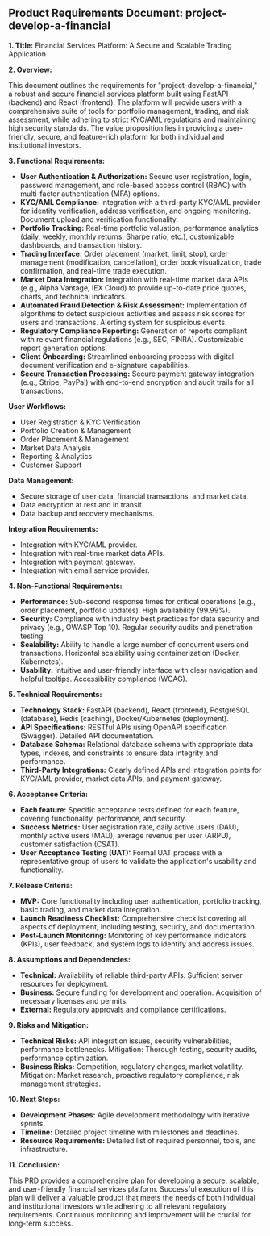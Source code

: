 ## Product Requirements Document: project-develop-a-financial

**1. Title:**  Financial Services Platform: A Secure and Scalable Trading Application

**2. Overview:**

This document outlines the requirements for "project-develop-a-financial," a robust and secure financial services platform built using FastAPI (backend) and React (frontend).  The platform will provide users with a comprehensive suite of tools for portfolio management, trading, and risk assessment, while adhering to strict KYC/AML regulations and maintaining high security standards. The value proposition lies in providing a user-friendly, secure, and feature-rich platform for both individual and institutional investors.

**3. Functional Requirements:**

* **User Authentication & Authorization:** Secure user registration, login, password management, and role-based access control (RBAC) with multi-factor authentication (MFA) options.
* **KYC/AML Compliance:**  Integration with a third-party KYC/AML provider for identity verification, address verification, and ongoing monitoring.  Document upload and verification functionality.
* **Portfolio Tracking:** Real-time portfolio valuation, performance analytics (daily, weekly, monthly returns, Sharpe ratio, etc.), customizable dashboards, and transaction history.
* **Trading Interface:**  Order placement (market, limit, stop), order management (modification, cancellation), order book visualization, trade confirmation, and real-time trade execution.
* **Market Data Integration:**  Integration with real-time market data APIs (e.g., Alpha Vantage, IEX Cloud) to provide up-to-date price quotes, charts, and technical indicators.
* **Automated Fraud Detection & Risk Assessment:**  Implementation of algorithms to detect suspicious activities and assess risk scores for users and transactions.  Alerting system for suspicious events.
* **Regulatory Compliance Reporting:**  Generation of reports compliant with relevant financial regulations (e.g., SEC, FINRA).  Customizable report generation options.
* **Client Onboarding:**  Streamlined onboarding process with digital document verification and e-signature capabilities.
* **Secure Transaction Processing:**  Secure payment gateway integration (e.g., Stripe, PayPal) with end-to-end encryption and audit trails for all transactions.


**User Workflows:**

* User Registration & KYC Verification
* Portfolio Creation & Management
* Order Placement & Management
* Market Data Analysis
* Reporting & Analytics
* Customer Support


**Data Management:**

* Secure storage of user data, financial transactions, and market data.
* Data encryption at rest and in transit.
* Data backup and recovery mechanisms.


**Integration Requirements:**

* Integration with KYC/AML provider.
* Integration with real-time market data APIs.
* Integration with payment gateway.
* Integration with email service provider.


**4. Non-Functional Requirements:**

* **Performance:**  Sub-second response times for critical operations (e.g., order placement, portfolio updates).  High availability (99.99%).
* **Security:**  Compliance with industry best practices for data security and privacy (e.g., OWASP Top 10).  Regular security audits and penetration testing.
* **Scalability:**  Ability to handle a large number of concurrent users and transactions.  Horizontal scalability using containerization (Docker, Kubernetes).
* **Usability:**  Intuitive and user-friendly interface with clear navigation and helpful tooltips.  Accessibility compliance (WCAG).


**5. Technical Requirements:**

* **Technology Stack:**  FastAPI (backend), React (frontend), PostgreSQL (database), Redis (caching), Docker/Kubernetes (deployment).
* **API Specifications:**  RESTful APIs using OpenAPI specification (Swagger).  Detailed API documentation.
* **Database Schema:**  Relational database schema with appropriate data types, indexes, and constraints to ensure data integrity and performance.
* **Third-Party Integrations:**  Clearly defined APIs and integration points for KYC/AML provider, market data APIs, and payment gateway.


**6. Acceptance Criteria:**

* **Each feature:**  Specific acceptance tests defined for each feature, covering functionality, performance, and security.
* **Success Metrics:**  User registration rate, daily active users (DAU), monthly active users (MAU), average revenue per user (ARPU), customer satisfaction (CSAT).
* **User Acceptance Testing (UAT):**  Formal UAT process with a representative group of users to validate the application's usability and functionality.


**7. Release Criteria:**

* **MVP:**  Core functionality including user authentication, portfolio tracking, basic trading, and market data integration.
* **Launch Readiness Checklist:**  Comprehensive checklist covering all aspects of deployment, including testing, security, and documentation.
* **Post-Launch Monitoring:**  Monitoring of key performance indicators (KPIs), user feedback, and system logs to identify and address issues.


**8. Assumptions and Dependencies:**

* **Technical:**  Availability of reliable third-party APIs.  Sufficient server resources for deployment.
* **Business:**  Secure funding for development and operation.  Acquisition of necessary licenses and permits.
* **External:**  Regulatory approvals and compliance certifications.


**9. Risks and Mitigation:**

* **Technical Risks:**  API integration issues, security vulnerabilities, performance bottlenecks.  Mitigation: Thorough testing, security audits, performance optimization.
* **Business Risks:**  Competition, regulatory changes, market volatility.  Mitigation:  Market research, proactive regulatory compliance, risk management strategies.


**10. Next Steps:**

* **Development Phases:**  Agile development methodology with iterative sprints.
* **Timeline:**  Detailed project timeline with milestones and deadlines.
* **Resource Requirements:**  Detailed list of required personnel, tools, and infrastructure.


**11. Conclusion:**

This PRD provides a comprehensive plan for developing a secure, scalable, and user-friendly financial services platform.  Successful execution of this plan will deliver a valuable product that meets the needs of both individual and institutional investors while adhering to all relevant regulatory requirements.  Continuous monitoring and improvement will be crucial for long-term success.
